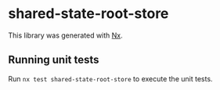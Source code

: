 # shared-state-root-store

This library was generated with [Nx](https://nx.dev).

## Running unit tests

Run `nx test shared-state-root-store` to execute the unit tests.
